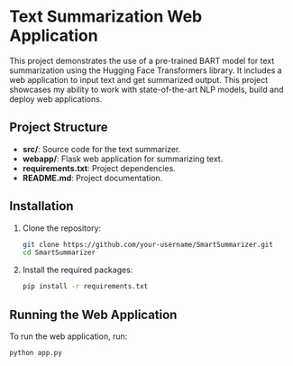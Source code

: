 # Text Summarization Web Application

This project demonstrates the use of a pre-trained BART model for text summarization using the Hugging Face Transformers library. It includes a web application to input text and get summarized output.
This project showcases my ability to work with state-of-the-art NLP models, build and deploy web applications.

## Project Structure

- **src/**: Source code for the text summarizer.
- **webapp/**: Flask web application for summarizing text.
- **requirements.txt**: Project dependencies.
- **README.md**: Project documentation.

## Installation

1. Clone the repository:

   ```bash
   git clone https://github.com/your-username/SmartSummarizer.git
   cd SmartSummarizer
   ```

2. Install the required packages:
   ```bash
   pip install -r requirements.txt
   ```

## Running the Web Application

To run the web application, run:

```bash
python app.py
```
